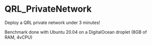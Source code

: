# QRL_PrivateNetwork
Deploy a QRL private network under 3 minutes!

Benchmark done with Ubuntu 20.04 on a DigitalOcean droplet (8GB of RAM, 4vCPU) 
